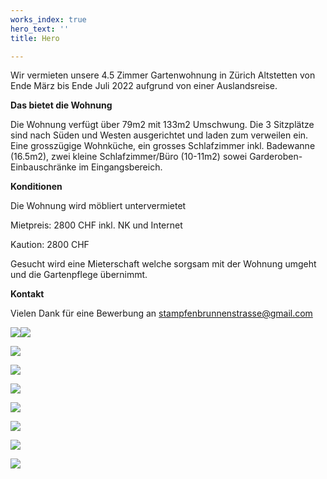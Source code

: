 ```yaml
---
works_index: true
hero_text: ''
title: Hero

---
```

Wir vermieten unsere 4.5 Zimmer Gartenwohnung in Zürich Altstetten von Ende März bis Ende Juli 2022 aufgrund von einer Auslandsreise.

**Das bietet die Wohnung**

Die Wohnung verfügt über 79m2 mit 133m2 Umschwung. Die 3 Sitzplätze sind nach Süden und Westen ausgerichtet und laden zum verweilen ein. Eine grosszügige Wohnküche, ein grosses Schlafzimmer inkl. Badewanne (16.5m2), zwei kleine Schlafzimmer/Büro (10-11m2) sowei Garderoben-Einbauschränke im Eingangsbereich.

**Konditionen**

Die Wohnung wird möbliert untervermietet

Mietpreis: 2800 CHF inkl. NK und Internet

Kaution: 2800 CHF

Gesucht wird eine Mieterschaft welche sorgsam mit der Wohnung umgeht und die Gartenpflege übernimmt.

**Kontakt**

Vielen Dank für eine Bewerbung an stampfenbrunnenstrasse@gmail.com 

![](/upload/01_garten.jpg)![](/upload/02_wohnzimmer.jpg)

![](/upload/03_wohnzimmer.jpg)

![](/upload/04_wohnzimmer.jpg)

![](/upload/05_kinderzimmer.jpg)

![](/upload/06_arbeitszimmer.jpg)

![](/upload/07_schlafzimmer.jpg)

![](/upload/08_bad.jpg)

![](/upload/09_eingang.jpg)